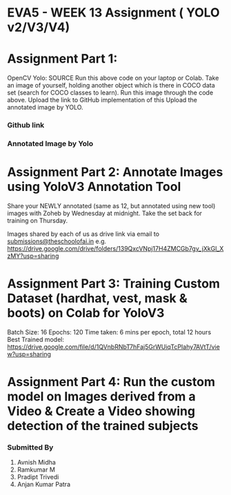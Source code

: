 # EVA5 - WEEK 13 Assignment ( YOLO v2/V3/V4) #

# Assignment Part 1: #
OpenCV Yolo: SOURCE
Run this above code on your laptop or Colab. 
Take an image of yourself, holding another object which is there in COCO data set (search for COCO classes to learn). 
Run this image through the code above. 
Upload the link to GitHub implementation of this
Upload the annotated image by YOLO. 

### Github link  ###

### Annotated Image by Yolo ###



# Assignment Part 2: Annotate Images using YoloV3 Annotation Tool #
Share your NEWLY annotated (same as 12, but annotated using new tool) images with Zoheb by Wednesday at midnight. Take the set back for training on Thursday.

Images shared by each of us as drive link via email to submissions@theschoolofai.in
e.g. https://drive.google.com/drive/folders/139QxcVNpj17H4ZMCGb7gv_jXkGl_XzMY?usp=sharing

# Assignment Part 3: Training Custom Dataset (hardhat, vest, mask & boots) on Colab for YoloV3 #

Batch Size: 16
Epochs: 120
Time taken: 6 mins per epoch, total 12 hours
Best Trained model: https://drive.google.com/file/d/1QVnbRNbT7hFaj5GrWUiqTcPIahy7AVtT/view?usp=sharing




# Assignment Part 4: Run the custom model on Images derived from a Video & Create a Video showing detection of the trained subjects #




### Submitted By  ###
1. Avnish Midha 
2. Ramkumar M 
3. Pradipt Trivedi 
4. Anjan Kumar Patra

